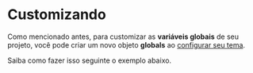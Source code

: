 # Customizando

Como mencionado antes, para customizar as **variáveis globais** de seu projeto, você pode criar um novo objeto **globals** ao [configurar seu tema](/docs/getting-started/customizing).

Saiba como fazer isso seguinte o exemplo abaixo.
